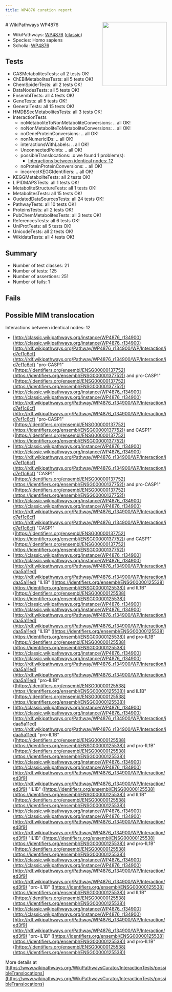 ```yaml
---
title: WP4876 curation report
---
```


<img style="float: right; width: 200px" src="https://upload.wikimedia.org/wikipedia/commons/thumb/8/83/Wplogo_with_text_500.png/640px-Wplogo_with_text_500.png" />
# WikiPathways WP4876

* WikiPathways: [WP4876](https://wikipathways.org/pathways/WP4876) ([classic](https://classic.wikipathways.org/instance/WP4876))
* Species: Homo sapiens
* Scholia: [WP4876](https://scholia.toolforge.org/wikipathways/WP4876)
## Tests
* CASMetabolitesTests: all 2 tests OK!
* ChEBIMetabolitesTests: all 5 tests OK!
* ChemSpiderTests: all 2 tests OK!
* DataNodesTests: all 5 tests OK!
* EnsemblTests: all 4 tests OK!
* GeneTests: all 5 tests OK!
* GeneralTests: all 15 tests OK!
* HMDBSecMetabolitesTests: all 3 tests OK!
* InteractionTests
    * noMetaboliteToNonMetaboliteConversions: .. all OK!
    * noNonMetaboliteToMetaboliteConversions: .. all OK!
    * noGeneProteinConversions: .. all OK!
    * nonNumericIDs: .. all OK!
    * interactionsWithLabels: .. all OK!
    * UnconnectedPoints: .. all OK!
    * possibleTranslocations: .x we found 1 problem(s):
        * [Interactions between identical nodes: 12](#661ebeec)
    * noProteinProteinConversions: .. all OK!
    * incorrectKEGGIdentifiers: .. all OK!
* KEGGMetaboliteTests: all 2 tests OK!
* LIPIDMAPSTests: all 1 tests OK!
* MetaboliteStructureTests: all 1 tests OK!
* MetabolitesTests: all 15 tests OK!
* OudatedDataSourcesTests: all 24 tests OK!
* PathwayTests: all 10 tests OK!
* ProteinsTests: all 2 tests OK!
* PubChemMetabolitesTests: all 3 tests OK!
* ReferencesTests: all 6 tests OK!
* UniProtTests: all 5 tests OK!
* UnicodeTests: all 2 tests OK!
* WikidataTests: all 4 tests OK!


## Summary

* Number of test classes: 21
* Number of tests: 125
* Number of assertions: 251
* Number of fails: 1

## Fails

<a name="661ebeec" />

## Possible MIM translocation

Interactions between identical nodes: 12

* [http://classic.wikipathways.org/instance/WP4876_r134900](http://classic.wikipathways.org/instance/WP4876_r134900) [http://rdf.wikipathways.org/Pathway/WP4876_r134900/WP/Interaction/id7ef1c6cf](http://rdf.wikipathways.org/Pathway/WP4876_r134900/WP/Interaction/id7ef1c6cf) "pro-CASP1" ([https://identifiers.org/ensembl/ENSG00000137752](https://identifiers.org/ensembl/ENSG00000137752)) and 
pro-CASP1" ([https://identifiers.org/ensembl/ENSG00000137752](https://identifiers.org/ensembl/ENSG00000137752))
* [http://classic.wikipathways.org/instance/WP4876_r134900](http://classic.wikipathways.org/instance/WP4876_r134900) [http://rdf.wikipathways.org/Pathway/WP4876_r134900/WP/Interaction/id7ef1c6cf](http://rdf.wikipathways.org/Pathway/WP4876_r134900/WP/Interaction/id7ef1c6cf) "pro-CASP1" ([https://identifiers.org/ensembl/ENSG00000137752](https://identifiers.org/ensembl/ENSG00000137752)) and 
CASP1" ([https://identifiers.org/ensembl/ENSG00000137752](https://identifiers.org/ensembl/ENSG00000137752))
* [http://classic.wikipathways.org/instance/WP4876_r134900](http://classic.wikipathways.org/instance/WP4876_r134900) [http://rdf.wikipathways.org/Pathway/WP4876_r134900/WP/Interaction/id7ef1c6cf](http://rdf.wikipathways.org/Pathway/WP4876_r134900/WP/Interaction/id7ef1c6cf) "CASP1" ([https://identifiers.org/ensembl/ENSG00000137752](https://identifiers.org/ensembl/ENSG00000137752)) and 
pro-CASP1" ([https://identifiers.org/ensembl/ENSG00000137752](https://identifiers.org/ensembl/ENSG00000137752))
* [http://classic.wikipathways.org/instance/WP4876_r134900](http://classic.wikipathways.org/instance/WP4876_r134900) [http://rdf.wikipathways.org/Pathway/WP4876_r134900/WP/Interaction/id7ef1c6cf](http://rdf.wikipathways.org/Pathway/WP4876_r134900/WP/Interaction/id7ef1c6cf) "CASP1" ([https://identifiers.org/ensembl/ENSG00000137752](https://identifiers.org/ensembl/ENSG00000137752)) and 
CASP1" ([https://identifiers.org/ensembl/ENSG00000137752](https://identifiers.org/ensembl/ENSG00000137752))
* [http://classic.wikipathways.org/instance/WP4876_r134900](http://classic.wikipathways.org/instance/WP4876_r134900) [http://rdf.wikipathways.org/Pathway/WP4876_r134900/WP/Interaction/idaa5a11ed](http://rdf.wikipathways.org/Pathway/WP4876_r134900/WP/Interaction/idaa5a11ed) "IL1B" ([https://identifiers.org/ensembl/ENSG00000125538](https://identifiers.org/ensembl/ENSG00000125538)) and 
IL1B" ([https://identifiers.org/ensembl/ENSG00000125538](https://identifiers.org/ensembl/ENSG00000125538))
* [http://classic.wikipathways.org/instance/WP4876_r134900](http://classic.wikipathways.org/instance/WP4876_r134900) [http://rdf.wikipathways.org/Pathway/WP4876_r134900/WP/Interaction/idaa5a11ed](http://rdf.wikipathways.org/Pathway/WP4876_r134900/WP/Interaction/idaa5a11ed) "IL1B" ([https://identifiers.org/ensembl/ENSG00000125538](https://identifiers.org/ensembl/ENSG00000125538)) and 
pro-IL1B" ([https://identifiers.org/ensembl/ENSG00000125538](https://identifiers.org/ensembl/ENSG00000125538))
* [http://classic.wikipathways.org/instance/WP4876_r134900](http://classic.wikipathways.org/instance/WP4876_r134900) [http://rdf.wikipathways.org/Pathway/WP4876_r134900/WP/Interaction/idaa5a11ed](http://rdf.wikipathways.org/Pathway/WP4876_r134900/WP/Interaction/idaa5a11ed) "pro-IL1B" ([https://identifiers.org/ensembl/ENSG00000125538](https://identifiers.org/ensembl/ENSG00000125538)) and 
IL1B" ([https://identifiers.org/ensembl/ENSG00000125538](https://identifiers.org/ensembl/ENSG00000125538))
* [http://classic.wikipathways.org/instance/WP4876_r134900](http://classic.wikipathways.org/instance/WP4876_r134900) [http://rdf.wikipathways.org/Pathway/WP4876_r134900/WP/Interaction/idaa5a11ed](http://rdf.wikipathways.org/Pathway/WP4876_r134900/WP/Interaction/idaa5a11ed) "pro-IL1B" ([https://identifiers.org/ensembl/ENSG00000125538](https://identifiers.org/ensembl/ENSG00000125538)) and 
pro-IL1B" ([https://identifiers.org/ensembl/ENSG00000125538](https://identifiers.org/ensembl/ENSG00000125538))
* [http://classic.wikipathways.org/instance/WP4876_r134900](http://classic.wikipathways.org/instance/WP4876_r134900) [http://rdf.wikipathways.org/Pathway/WP4876_r134900/WP/Interaction/ed3f9](http://rdf.wikipathways.org/Pathway/WP4876_r134900/WP/Interaction/ed3f9) "IL1B" ([https://identifiers.org/ensembl/ENSG00000125538](https://identifiers.org/ensembl/ENSG00000125538)) and 
IL1B" ([https://identifiers.org/ensembl/ENSG00000125538](https://identifiers.org/ensembl/ENSG00000125538))
* [http://classic.wikipathways.org/instance/WP4876_r134900](http://classic.wikipathways.org/instance/WP4876_r134900) [http://rdf.wikipathways.org/Pathway/WP4876_r134900/WP/Interaction/ed3f9](http://rdf.wikipathways.org/Pathway/WP4876_r134900/WP/Interaction/ed3f9) "IL1B" ([https://identifiers.org/ensembl/ENSG00000125538](https://identifiers.org/ensembl/ENSG00000125538)) and 
pro-IL1B" ([https://identifiers.org/ensembl/ENSG00000125538](https://identifiers.org/ensembl/ENSG00000125538))
* [http://classic.wikipathways.org/instance/WP4876_r134900](http://classic.wikipathways.org/instance/WP4876_r134900) [http://rdf.wikipathways.org/Pathway/WP4876_r134900/WP/Interaction/ed3f9](http://rdf.wikipathways.org/Pathway/WP4876_r134900/WP/Interaction/ed3f9) "pro-IL1B" ([https://identifiers.org/ensembl/ENSG00000125538](https://identifiers.org/ensembl/ENSG00000125538)) and 
IL1B" ([https://identifiers.org/ensembl/ENSG00000125538](https://identifiers.org/ensembl/ENSG00000125538))
* [http://classic.wikipathways.org/instance/WP4876_r134900](http://classic.wikipathways.org/instance/WP4876_r134900) [http://rdf.wikipathways.org/Pathway/WP4876_r134900/WP/Interaction/ed3f9](http://rdf.wikipathways.org/Pathway/WP4876_r134900/WP/Interaction/ed3f9) "pro-IL1B" ([https://identifiers.org/ensembl/ENSG00000125538](https://identifiers.org/ensembl/ENSG00000125538)) and 
pro-IL1B" ([https://identifiers.org/ensembl/ENSG00000125538](https://identifiers.org/ensembl/ENSG00000125538))


More details at [https://www.wikipathways.org/WikiPathwaysCurator/InteractionTests/possibleTranslocations](https://www.wikipathways.org/WikiPathwaysCurator/InteractionTests/possibleTranslocations)

